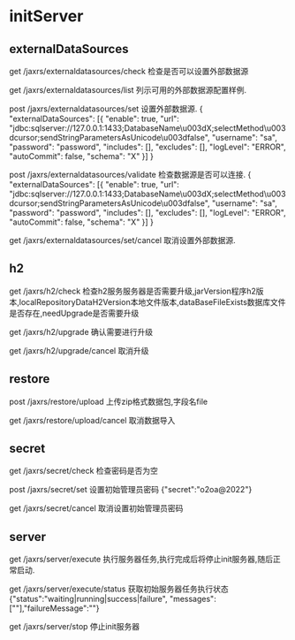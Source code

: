 
# initServer

## externalDataSources

get /jaxrs/externaldatasources/check
检查是否可以设置外部数据源

get /jaxrs/externaldatasources/list
列示可用的外部数据源配置样例.

post /jaxrs/externaldatasources/set
设置外部数据源.
{
"externalDataSources": [{
"enable": true,
"url": "jdbc:sqlserver://127.0.0.1:1433;DatabaseName\u003dX;selectMethod\u003dcursor;sendStringParametersAsUnicode\u003dfalse",
"username": "sa",
"password": "password",
"includes": [],
"excludes": [],
"logLevel": "ERROR",
"autoCommit": false,
"schema": "X"
}]
}


post /jaxrs/externaldatasources/validate
检查数据源是否可以连接.
{
"externalDataSources": [{
"enable": true,
"url": "jdbc:sqlserver://127.0.0.1:1433;DatabaseName\u003dX;selectMethod\u003dcursor;sendStringParametersAsUnicode\u003dfalse",
"username": "sa",
"password": "password",
"includes": [],
"excludes": [],
"logLevel": "ERROR",
"autoCommit": false,
"schema": "X"
}]
}

get /jaxrs/externaldatasources/set/cancel
取消设置外部数据源.

## h2

get /jaxrs/h2/check
检查h2服务服务器是否需要升级,jarVersion程序h2版本,localRepositoryDataH2Version本地文件版本,dataBaseFileExists数据库文件是否存在,needUpgrade是否需要升级

get /jaxrs/h2/upgrade
确认需要进行升级

get /jaxrs/h2/upgrade/cancel
取消升级

## restore

post /jaxrs/restore/upload
上传zip格式数据包,字段名file

get /jaxrs/restore/upload/cancel
取消数据导入

## secret

get /jaxrs/secret/check
检查密码是否为空

post /jaxrs/secret/set
设置初始管理员密码 {"secret":"o2oa@2022"}

get /jaxrs/secret/cancel
取消设置初始管理员密码

## server


get /jaxrs/server/execute
执行服务器任务,执行完成后将停止init服务器,随后正常启动.

get /jaxrs/server/execute/status
获取初始服务器任务执行状态 {"status":"waiting|running|success|failure", "messages":[""],"failureMessage":""}

get /jaxrs/server/stop
停止init服务器

